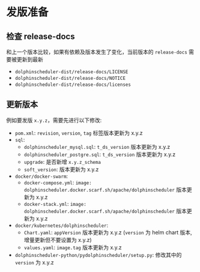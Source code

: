 # 发版准备

## 检查 release-docs

和上一个版本比较，如果有依赖及版本发生了变化，当前版本的 `release-docs` 需要被更新到最新

 - `dolphinscheduler-dist/release-docs/LICENSE`
 - `dolphinscheduler-dist/release-docs/NOTICE`
 - `dolphinscheduler-dist/release-docs/licenses`

## 更新版本

例如要发版 `x.y.z`，需要先进行以下修改:

 - `pom.xml`: `revision`, `version`, `tag` 标签版本更新为 x.y.z
 - `sql`:
   - `dolphinscheduler_mysql.sql`: `t_ds_version` 版本更新为 x.y.z
   - `dolphinscheduler_postgre.sql`: `t_ds_version` 版本更新为 x.y.z
   - `upgrade`: 是否新增 `x.y.z_schema`
   - `soft_version`: 版本更新为 x.y.z
 - `docker/docker-swarm`:
   - `docker-compose.yml`: `image: dolphinscheduler.docker.scarf.sh/apache/dolphinscheduler` 版本更新为 x.y.z
   - `docker-stack.yml`: `image: dolphinscheduler.docker.scarf.sh/apache/dolphinscheduler` 版本更新为 x.y.z
 - `docker/kubernetes/dolphinscheduler`:
   - `Chart.yaml`: `appVersion` 版本更新为 x.y.z (`version` 为 helm chart 版本, 增量更新但不要设置为 x.y.z)
   - `values.yaml`: `image.tag` 版本更新为 x.y.z
 - `dolphinscheduler-python/pydolphinscheduler/setup.py`: 修改其中的 `version` 为 x.y.z
